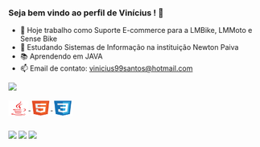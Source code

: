 ### Seja bem vindo ao perfil de Vinícius ! 👋

- 🔭 Hoje trabalho como Suporte E-commerce para a LMBike, LMMoto e Sense Bike 
- 📖 Estudando Sistemas de Informação na instituição Newton Paiva
- 📚 Aprendendo em JAVA
- 📫 Email de contato: vinicius99santos@hotmail.com

 <div>
  <a href="https://github.com/viniiciusmaia1">
  <img height="180em" src="https://github-readme-stats.vercel.app/api?username=viniiciusmaia1&show_icons=true&theme=github_dark&include_all_commits=true&count_private=true"/>
</div>

<div style="display: inline_block"><br>
  <img align="center" alt="Vini-Java" height="30" width="40" src="https://raw.githubusercontent.com/devicons/devicon/master/icons/java/java-plain.svg">
  <img align="center" alt="Vini-HTML" height="30" width="40" src="https://raw.githubusercontent.com/devicons/devicon/master/icons/html5/html5-original.svg">
  <img align="center" alt="Vini-CSS" height="30" width="40" src="https://raw.githubusercontent.com/devicons/devicon/master/icons/css3/css3-original.svg">
</div>

##

<div> 
  <a href = "mailto:vinicius99santos.vs@gmail.com"><img src="https://img.shields.io/badge/-Gmail-%23333?style=for-the-badge&logo=gmail&logoColor=white" target="_blank"></a>
  <a href="https://www.linkedin.com/in/viniciiusmaia11/" target="_blank"><img src="https://img.shields.io/badge/-LinkedIn-%230077B5?style=for-the-badge&logo=linkedin&logoColor=white" target="_blank"></a> 
  <a href="https://steamcommunity.com/id/vinicinz2/" target="_blank"><img src="https://img.shields.io/badge/Steam-000000?style=for-the-badge&logo=steam&logoColor=white" target="_blank"></a> 
</div>
